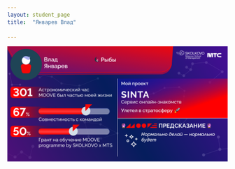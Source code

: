 ```yaml
---
layout: student_page
title:  "Январев Влад"

---
```

<img class="img-fluid" src="/img/posts/Январев Влад.png" alt="moove-1">
